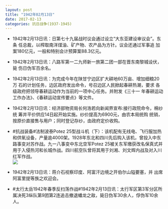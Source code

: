 ```yaml
---
layout: post
title: "1942年02月13日"
date: 2017-02-13
categories: 抗日战争(1937-1945)
---
```


<meta name="referrer" content="no-referrer" />

- 1942年2月13日讯：日第七十九届战时议会通过设立“大东亚建设审议会”。东条 任总裁，以榨取南洋煤油、矿产物、农产品为方针。议会还通过军事追 加案180亿元，一般和特别会计预算案88.3亿元。 

- 1942年2月13日讯：八路军第一二九师新一旅第二团一部在晋东南黎城设伏，毙 伤日伪军百余名。 

- 1942年2月13日讯：为完成今年在陕甘宁边区扩大耕地60万亩、增加细粮20万 石的计划任务，边区政府发出命令，号召边区人民掀起春耕热潮，要求 各级政府把领导春耕运动作为当前的一项中心任务。并附发《三十一 年春耕运动工作办法》、《春耕运动宣传要点》等文件。 

- 1942年2月13日讯：经济部物资局长何浩若向新闻界宣布:接行政院命令，棉纱统 筹并平价供应14日起开始实施。纱价提高为6900元，由农本局统购 统销，按原价直接售与用户；同时登记存纱，由政府定价收购。 

- #抗战装备#法制波泰Potez 25型战斗机（下）：该机配有无线电、飞行服加热和供氧设备，产量逾4000架。1928年东北和四川先后购入该机，曾投入中东路事变对苏作战。九一八事变中东北空军Potez 25被关东军缴获改名保真式并用于入侵热河和长城作战。四川航空队曾将其用于刘湘、刘文辉内战及对入川红军作战。 <br/><img src="https://ww4.sinaimg.cn/large/aca367d8jw1fcom1d2g37j208y0miwh3.jpg" />

- 1942年2月13日讯：蒋介石视察印度、阿富汗边境之开伯尔山隘要塞，并 出席阿富里提等族之欢迎会。 

- #太行太岳1942年春季反扫荡作战#1942年2月13日讯：太行军区第3军分区所属决死3纵队第9团第2连追击撤退蟠龙之敌，毙日伪军30余人，俘伪军10余人。 

